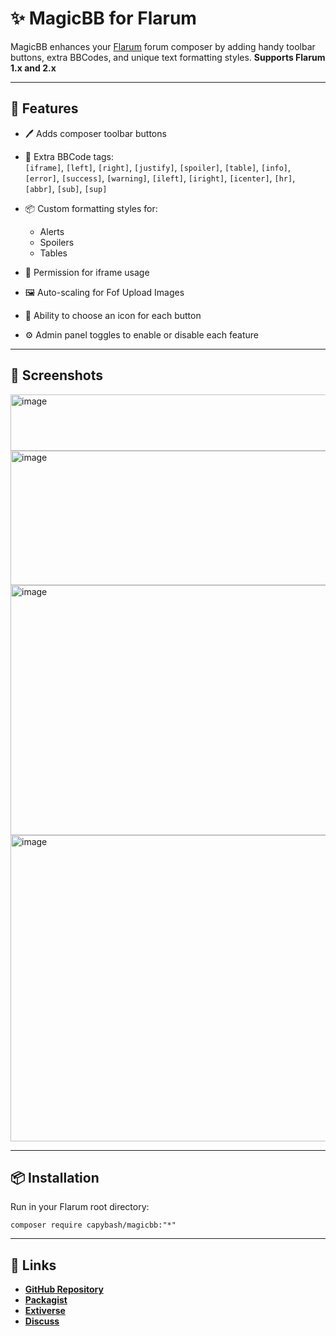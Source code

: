 # ✨ MagicBB for Flarum
MagicBB enhances your [Flarum](https://flarum.org) forum composer by adding handy toolbar buttons, extra BBCodes, and unique text formatting styles. **Supports Flarum 1.x and 2.x**

---

## 🚀 Features
- 🖊️ Adds composer toolbar buttons  
- 🎨 Extra BBCode tags:  
  `[iframe]`, `[left]`, `[right]`, `[justify]`, `[spoiler]`, `[table]`, `[info]`, `[error]`, `[success]`, `[warning]`, `[ileft]`, `[iright]`, `[icenter]`, `[hr]`, `[abbr]`, `[sub]`, `[sup]`
- 📦 Custom formatting styles for:
  - Alerts
  - Spoilers
  - Tables

- 🔐 Permission for iframe usage
- 🖼️ Auto-scaling for Fof Upload Images
- 🎨 Ability to choose an icon for each button
- ⚙️ Admin panel toggles to enable or disable each feature

---

## 📸 Screenshots
<img width="850" height="90" alt="image" src="https://github.com/user-attachments/assets/979a2037-8658-42bb-9448-8e00bb0ec4fc" />
<img width="850" height="215" alt="image" src="https://github.com/user-attachments/assets/f6ed58ec-ef3f-4335-8f11-ff31511cc6c1" />
<img width="850" height="400" alt="image" src="https://github.com/user-attachments/assets/054eefe5-0b9c-4404-9974-f2d821018940" />
<img width="850" height="490" alt="image" src="https://github.com/user-attachments/assets/1665e56d-0fbe-4370-9b13-dc26015a1930" />

---

## 📦 Installation
Run in your Flarum root directory:
```
composer require capybash/magicbb:"*"
```

---

## 🔗 Links
- [**GitHub Repository**](https://github.com/capybash/magicbb)  
- [**Packagist**](https://packagist.org/packages/capybash/magicbb)  
- [**Extiverse**](https://extiverse.com/extension/capybash/magicbb)
- [**Discuss**](https://discuss.flarum.org/d/38053-magicbb-extra-bbcodes-toolbar-buttons)
